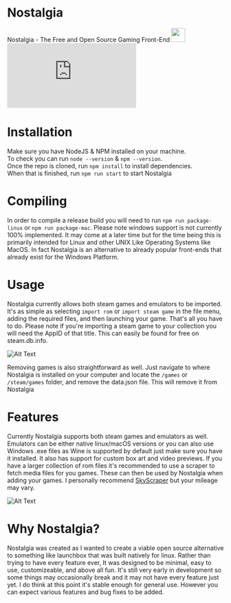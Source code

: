 # Nostalgia
Nostalgia - The Free and Open Source Gaming Front-End
<img width="32" height="32" src="https://i.imgur.com/UQz3tN9.png">
<br>
![Alt Text](https://gbatemp.net/proxy.php?image=https%3A%2F%2Fmedia4.giphy.com%2Fmedia%2F3b5a9dVpTJFmfauiHc%2Fgiphy.gif&hash=368cdbdded067611ade69850b54b49a0)

# Installation
Make sure you have NodeJS & NPM installed on your machine.
<br>
To check you can run `node --version` & `npm --version`.
<br>
Once the repo is cloned, run `npm install` to install dependencies.
<br>
When that is finished, run `npm run start` to start Nostalgia

# Compiling
In order to compile a release build you will need to run `npm run package-linux` or `npm run package-mac`.
Please note windows support is not currently 100% implemented. It may come at a later time but for the time
being this is primarily intended for Linux and other UNIX Like Operating Systems like MacOS. In fact Nostalgia
is an alternative to already popular front-ends that already exist for the Windows Platform.

# Usage
Nostalgia currently allows both steam games and emulators to be imported. It's as simple as selecting `import rom`
or `import steam game` in the file menu, adding the required files, and then launching your game. That's all you have to do. 
Please note if you're importing a steam game to your collection you will need the AppID of that title. This can easily be 
found for free on steam.db.info. 

![Alt Text](https://media3.giphy.com/media/hyJJeraLb0M0SvWffJ/giphy.gif)

Removing games is also straightforward as well. Just navigate to where Nostalgia is installed
on your computer and locate the `/games` or `/steam/games` folder, and remove the data.json file. This will remove it from Nostalgia

# Features
Currently Nostalgia supports both steam games and emulators as well. Emulators can be either native linux/macOS versions or you can also
use Windows .exe files as Wine is supported by default just make sure you have it installed. It also has support for custom box art and video previews. If you have a larger collection of rom files it's recommended to use a scraper to fetch media files for you games. These can then be used by Nostalgia 
when adding your games. I personally recommend [SkyScraper](https://github.com/muldjord/skyscraper) but your mileage may vary. 

![Alt Text](https://i.imgur.com/by30Sxd.png)

# Why Nostalgia?
Nostalgia was created as I wanted to create a viable open source alternative to something like launchbox that was built natively for
linux. Rather than trying to have every feature ever, It was designed to be minimal, easy to use, customizeable, and above all fun. It's still very early in development so some things may occasionally break and it may not have every feature just yet. I do think at this point it's stable enough for general use. However you can expect various features and bug fixes to be added. 
